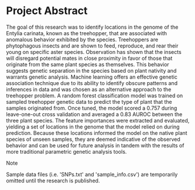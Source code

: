 # Project Abstract
The goal of this research was to identify locations in the genome of the Entylia carinata, known as the treehopper, that are associated with anomalous behavior exhibited by the species. Treehoppers are phytophagous insects and are shown to feed, reproduce, and rear their young on specific aster species. Observation has shown that the insects will disregard potential mates in close proximity in favor of those that originate from the same plant species as themselves. This behavior suggests genetic separation in the species based on plant nativity and warrants genetic analysis. Machine learning offers an effective genetic association technique due to its ability to identify obscure patterns and inferences in data and was chosen as an alternative approach to the treehopper problem. A random forest classification model was trained on sampled treehopper genetic data to predict the type of plant that the samples originated from. Once tuned, the model scored a 0.757 during leave-one-out cross validation and averaged a 0.83 AUROC between the three plant species. The feature importances were extracted and evaluated, yielding a set of locations in the genome that the model relied on during prediction. Because these locations informed the model on the native plant species of unseen samples, they are deemed indicative of the observed behavior and can be used for future analysis in tandem with the results of more traditional parametric genetic analysis tools.

> [!NOTE]
> Sample data files (i.e. 'SNPs.txt' and 'sample_info.csv') are temporarily omitted until the research is published.
